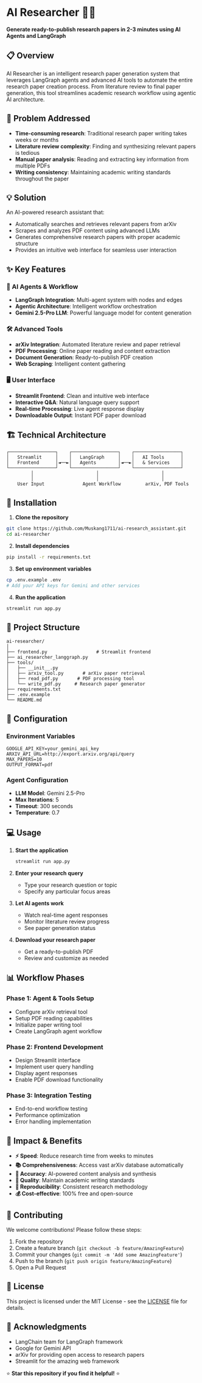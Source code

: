 # AI Researcher 🔬🤖

**Generate ready-to-publish research papers in 2-3 minutes using AI Agents and LangGraph**


## 📋 Overview

AI Researcher is an intelligent research paper generation system that leverages LangGraph agents and advanced AI tools to automate the entire research paper creation process. From literature review to final paper generation, this tool streamlines academic research workflow using agentic AI architecture.

## 🎯 Problem Addressed

- **Time-consuming research**: Traditional research paper writing takes weeks or months
- **Literature review complexity**: Finding and synthesizing relevant papers is tedious
- **Manual paper analysis**: Reading and extracting key information from multiple PDFs
- **Writing consistency**: Maintaining academic writing standards throughout the paper

## 💡 Solution

An AI-powered research assistant that:
- Automatically searches and retrieves relevant papers from arXiv
- Scrapes and analyzes PDF content using advanced LLMs
- Generates comprehensive research papers with proper academic structure
- Provides an intuitive web interface for seamless user interaction

## ✨ Key Features

### 🤖 AI Agents & Workflow
- **LangGraph Integration**: Multi-agent system with nodes and edges
- **Agentic Architecture**: Intelligent workflow orchestration
- **Gemini 2.5-Pro LLM**: Powerful language model for content generation

### 🛠️ Advanced Tools
- **arXiv Integration**: Automated literature review and paper retrieval
- **PDF Processing**: Online paper reading and content extraction
- **Document Generation**: Ready-to-publish PDF creation
- **Web Scraping**: Intelligent content gathering

### 🖥️ User Interface
- **Streamlit Frontend**: Clean and intuitive web interface
- **Interactive Q&A**: Natural language query support
- **Real-time Processing**: Live agent response display
- **Downloadable Output**: Instant PDF paper download

## 🏗️ Technical Architecture

```
┌─────────────────┐    ┌─────────────────┐    ┌─────────────────┐
│   Streamlit     │    │   LangGraph     │    │   AI Tools      │
│   Frontend      │◄──►│   Agents        │◄──►│   & Services    │
└─────────────────┘    └─────────────────┘    └─────────────────┘
         │                       │                       │
         │                       │                       │
    User Input              Agent Workflow         arXiv, PDF Tools
```

## 🚀 Installation

1. **Clone the repository**
```bash
git clone https://github.com/Muskang1711/ai-research_assistant.git
cd ai-researcher
```

2. **Install dependencies**
```bash
pip install -r requirements.txt
```

3. **Set up environment variables**
```bash
cp .env.example .env
# Add your API keys for Gemini and other services
```

4. **Run the application**
```bash
streamlit run app.py
```

## 📁 Project Structure

```
ai-researcher/
│
├── frontend.py                  # Streamlit frontend
├── ai_researcher_langgraph.py
├── tools/
│   ├── __init__.py
│   ├── arxiv_tool.py       # arXiv paper retrieval
│   ├── read_pdf.py       # PDF processing tool
│   └── write_pdf.py     # Research paper generator
├── requirements.txt
├── .env.example
└── README.md
```

## 🔧 Configuration

### Environment Variables
```env
GOOGLE_API_KEY=your_gemini_api_key
ARXIV_API_URL=http://export.arxiv.org/api/query
MAX_PAPERS=10
OUTPUT_FORMAT=pdf
```

### Agent Configuration
- **LLM Model**: Gemini 2.5-Pro
- **Max Iterations**: 5
- **Timeout**: 300 seconds
- **Temperature**: 0.7

## 💻 Usage

1. **Start the application**
   ```bash
   streamlit run app.py
   ```

2. **Enter your research query**
   - Type your research question or topic
   - Specify any particular focus areas

3. **Let AI agents work**
   - Watch real-time agent responses
   - Monitor literature review progress
   - See paper generation status

4. **Download your research paper**
   - Get a ready-to-publish PDF
   - Review and customize as needed

## 📊 Workflow Phases

### Phase 1: Agent & Tools Setup
- Configure arXiv retrieval tool
- Setup PDF reading capabilities
- Initialize paper writing tool
- Create LangGraph agent workflow

### Phase 2: Frontend Development
- Design Streamlit interface
- Implement user query handling
- Display agent responses
- Enable PDF download functionality

### Phase 3: Integration Testing
- End-to-end workflow testing
- Performance optimization
- Error handling implementation

## 🎯 Impact & Benefits

- **⚡ Speed**: Reduce research time from weeks to minutes
- **📚 Comprehensiveness**: Access vast arXiv database automatically
- **🎯 Accuracy**: AI-powered content analysis and synthesis
- **📝 Quality**: Maintain academic writing standards
- **🔄 Reproducibility**: Consistent research methodology
- **💰 Cost-effective**: 100% free and open-source

## 🤝 Contributing

We welcome contributions! Please follow these steps:

1. Fork the repository
2. Create a feature branch (`git checkout -b feature/AmazingFeature`)
3. Commit your changes (`git commit -m 'Add some AmazingFeature'`)
4. Push to the branch (`git push origin feature/AmazingFeature`)
5. Open a Pull Request

## 📝 License

This project is licensed under the MIT License - see the [LICENSE](LICENSE) file for details.

## 🙏 Acknowledgments

- LangChain team for LangGraph framework
- Google for Gemini API
- arXiv for providing open access to research papers
- Streamlit for the amazing web framework

⭐ **Star this repository if you find it helpful!** ⭐